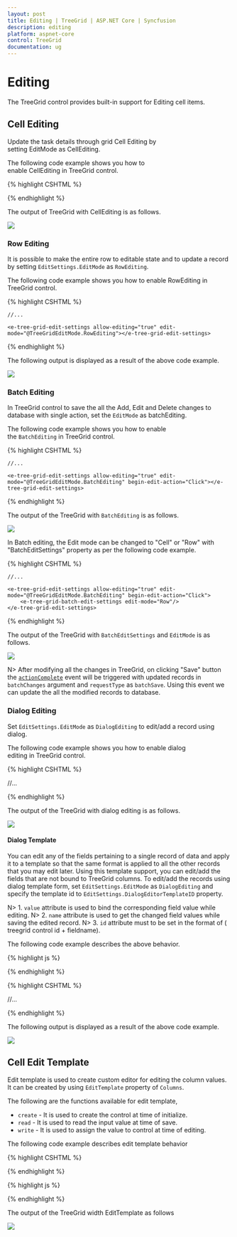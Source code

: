 ```yaml
---
layout: post
title: Editing | TreeGrid | ASP.NET Core | Syncfusion
description: editing
platform: aspnet-core
control: TreeGrid
documentation: ug
---
```


# Editing

The TreeGrid control provides built-in support for Editing cell items. 

## Cell Editing

Update the task details through grid Cell Editing by setting EditMode as CellEditing.

The following code example shows you how to enable CellEditing in TreeGrid control.

{% highlight CSHTML %}

<ej-tree-grid id="TreeGridContainer" datasource="ViewBag.datasource" child-mapping="Children" tree-column-index="1">
    <e-tree-grid-edit-settings allow-editing="true" edit-mode="@TreeGridEditMode.CellEditing"></e-tree-grid-edit-settings>
    <e-tree-grid-columns>
        <e-tree-grid-column field="TaskId" header-text="Task Id" width=45 edit-type="Numeric" />
        <e-tree-grid-column field="TaskName" header-text="Task Name" edit-type="String" />
        <e-tree-grid-column field="StartDate" header-text="Start Date" edit-type="Datepicker" />
        <e-tree-grid-column field="EndDate" header-text="End Date" edit-type="Datepicker" />
        <e-tree-grid-column field="Duration" header-text="Duration" edit-type="Numeric" />
        <e-tree-grid-column field="Progress" header-text="Progress" edit-type="Numeric" />
    </e-tree-grid-columns>
</ej-tree-grid>  

{% endhighlight %}

The output of TreeGrid with CellEditing is as follows.

![](Editing_images/Editing_img1.png)

### Row Editing

It is possible to make the entire row to editable state and to update a record by setting `EditSettings.EditMode` as `RowEditing`.

The following code example shows you how to enable RowEditing in TreeGrid control.

{% highlight CSHTML %}

<ej-tree-grid id="TreeGridControlEditing">

    //...

    <e-tree-grid-edit-settings allow-editing="true" edit-mode="@TreeGridEditMode.RowEditing"></e-tree-grid-edit-settings>

</ej-tree-grid>

{% endhighlight %}

The following output is displayed as a result of the above code example.

![](Editing_images/rowEditing.png)

### Batch Editing

In TreeGrid control to save the all the Add, Edit and Delete changes to database with single action, set the `EditMode` as batchEditing.

The following code example shows you how to enable the `BatchEditing` in TreeGrid control.

{% highlight CSHTML %}

<ej-tree-grid id="TreeGridControlEditing">

    //...

    <e-tree-grid-edit-settings allow-editing="true" edit-mode="@TreeGridEditMode.BatchEditing" begin-edit-action="Click"></e-tree-grid-edit-settings>

</ej-tree-grid>

{% endhighlight %}

The output of the TreeGrid with `BatchEditing` is as follows.

![](Editing_images/batchedit.png)

In Batch editing, the Edit mode can be changed to "Cell" or "Row" with "BatchEditSettings" property as per the following code example.

{% highlight CSHTML %}

<ej-tree-grid id="TreeGridControlEditing">

    //...

    <e-tree-grid-edit-settings allow-editing="true" edit-mode="@TreeGridEditMode.BatchEditing" begin-edit-action="Click">
	    <e-tree-grid-batch-edit-settings edit-mode="Row"/>
    </e-tree-grid-edit-settings>    

</ej-tree-grid>

{% endhighlight %}

The output of the TreeGrid with `BatchEditSettings` and `EditMode` is as follows.

![](Editing_images/batcheditrow.png)

N> After modifying all the changes in TreeGrid, on clicking "Save" button the [`actionComplete`](https://help.syncfusion.com/api/js/ejtreegrid#events:actioncomplete) event will be triggered with updated records in `batchChanges` argument and `requestType` as `batchSave`. Using this event we can update the all the modified records to database.


### Dialog Editing

Set `EditSettings.EditMode` as `DialogEditing` to edit/add a record using dialog.

The following code example shows you how to enable dialog editing in TreeGrid control.

{% highlight CSHTML %}

<ej-tree-grid id="TreeGridControlEditing">
    //...
    <e-tree-grid-edit-settings allow-editing="true" edit-mode="@TreeGridEditMode.DialogEditing"></e-tree-grid-edit-settings>
</ej-tree-grid>

{% endhighlight %}

The output of the TreeGrid with dialog editing is as follows.

![](Editing_images/dialogEditing.png)


#### Dialog Template

You can edit any of the fields pertaining to a single record of data and apply it to a template so that the same format is applied to all the other records that you may edit later.
Using this template support, you can edit/add the fields that are not bound to TreeGrid columns.
To edit/add the records using dialog template form, set `EditSettings.EditMode` as `DialogEditing` and specify the template id to `EditSettings.DialogEditorTemplateID` property.

N> 1. `value` attribute is used to bind the corresponding field value while editing.
N> 2. `name` attribute is used to get the changed field values while saving the edited record.
N> 3.  `id` attribute must to be set in the format of ( treegrid control id + fieldname).

The following code example describes the above behavior.

{% highlight js %}

<script type="text/x-jsrender" id="template">
    <div>
        <b>Task Details</b>
        <table cellspacing="10" class="beta">
            <tr>
                <td style="text-align:right;padding: 10px;">
                    TaskID
                </td>
                <td style="text-align: left;padding: 10px;">
                    <input id="TreeGridContainertaskID" type="number" name="taskID" value="{{'{{'}}:taskID{{}}}}" disabled="disabled" class="e-field e-ejinputtext valid e-disable"/>
                </td>
                <td style="text-align: right;padding: 10px;">
                    TaskName
                </td>
                <td style="text-align: left;padding: 10px;">
                    <input id="TreeGridContainertaskName" name="taskName" value="{{'{{'}}:taskName{{}}}}" class="e-field e-ejinputtext valid"/>
                </td>
            </tr>
            <tr>
                <td style="text-align: right;padding: 10px;">
                    StartDate
                </td>
                <td style="text-align: left;padding: 10px;">
                    <input type="text" id="TreeGridContainerstartDate" name="startDate" value="{{'{{'}}:startDate{{}}}}" class="e-field e-ejinputtext valid" />
                </td>
                <td style="text-align: right;padding: 10px;">
                    EndDate
                </td>
                <td style="text-align: left;padding: 10px;">
                    <input id="TreeGridContainerendDate" type="text" name="endDate" value="{{'{{'}}:endDate{{}}}}" class="e-field e-ejinputtext valid"  />
                </td>
            </tr>
        </table>
    </div>
</script>

{% endhighlight %}


{% highlight CSHTML %}

<ej-tree-grid id="TreeGridControlEditing">
    //...
    <e-tree-grid-edit-settings allow-editing="true" edit-mode="@TreeGridEditMode.DialogEditing" dialog-editor-template-id="template"></e-tree-grid-edit-settings>
</ej-tree-grid>

{% endhighlight %}

The following output is displayed as a result of the above code example.

![](Editing_images/dialogTemplate.png)


## Cell Edit Template

Edit template is used to create custom editor for editing the column values. It can be created by using `EditTemplate` property of `Columns`.

The following are the functions available for edit template,

* `create` - It is used to create the control at time of initialize.
* `read` - It is used to read the input value at time of save.
* `write` - It is used to assign the value to control at time of editing.

The following code example describes edit template behavior

{% highlight CSHTML %}

<ej-tree-grid id="TreeGridControlEditing">
      <e-tree-grid-columns>
           <e-tree-grid-column header-text="Task Name" field="TaskName">
                <e-tree-grid-edit-template create="create" read="read" write="write" />
           </e-tree-grid-column>
      </e-tree-grid-columns>
</ej-tree-grid>

{% endhighlight %}

{% highlight js %}

<script>
var autocompleteData = ["Planning", "Plan Timeline", "Plan Budget", "Allocate Resources", "Planning Complete"];

function create()
{
      return "<input>";
}

function write(args)
{
      args.element.ejAutocomplete({ 
           width: "100%", 
           dataSource: autocompleteData,
           enableDistinct: true,
           value: args.rowdata !== undefined ? args.rowdata["taskName"] : "" 
      });
}

function read(args)
{
      args.ejAutocomplete('suggestionList').css('display', 'none');
      return args.ejAutocomplete("getValue");
}
</script>

{% endhighlight %}

The output of the TreeGrid width EditTemplate as follows

![](Editing_images/editTemplate.png)



